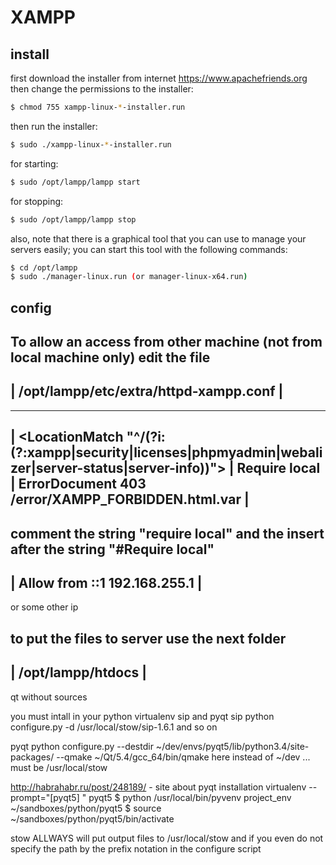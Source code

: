 # XAMPP
 
## install
first download the installer from internet https://www.apachefriends.org
then change the permissions to the installer:
```sh
$ chmod 755 xampp-linux-*-installer.run
```
 
then run the installer:
```sh
$ sudo ./xampp-linux-*-installer.run
```

for starting:
```sh
$ sudo /opt/lampp/lampp start
```

for stopping:
```sh
$ sudo /opt/lampp/lampp stop
```

also, note that there is a graphical tool that you can use 
to manage your servers easily;
you can start this tool with the following commands:
```sh
$ cd /opt/lampp	
$ sudo ./manager-linux.run (or manager-linux-x64.run)
```


## config

 To allow an access from other machine (not from local machine only)
 edit the file
 ------------------------------------------------------------------------
 | /opt/lampp/etc/extra/httpd-xampp.conf				|
 ------------------------------------------------------------------------

 ------------------------------------------------------------------------
 | <LocationMatch "^/(?i:(?:xampp|security|licenses|phpmyadmin|webalizer|server-status|server-info))">
 | 	Require local    
 |      ErrorDocument 403 /error/XAMPP_FORBIDDEN.html.var
 | </LocationMatch>
 ------------------------------------------------------------------------

 comment the string "require local"
 and the insert after the string "#Require local"
 ------------------------------------------------------------------------
 | Allow from ::1 192.168.255.1						|
 ------------------------------------------------------------------------
 or some other ip 

 to put the files to server use the next folder
 ------------------------------------------------------------------------
 | /opt/lampp/htdocs							|
 ------------------------------------------------------------------------
 
 



qt
without sources 

you must intall in your python virtualenv sip and pyqt
sip
python configure.py -d /usr/local/stow/sip-1.6.1 
and so on

pyqt
python configure.py --destdir ~/dev/envs/pyqt5/lib/python3.4/site-packages/ --qmake ~/Qt/5.4/gcc_64/bin/qmake
here instead of ~/dev ... must be /usr/local/stow

http://habrahabr.ru/post/248189/ - site about pyqt installation
virtualenv --prompt="[pyqt5] " pyqt5
$ python /usr/local/bin/pyvenv project_env ~/sandboxes/python/pyqt5
$ source ~/sandboxes/python/pyqt5/bin/activate


stow ALLWAYS will put output files to /usr/local/stow 
and if you even do not specify the path by the prefix notation in the configure script

